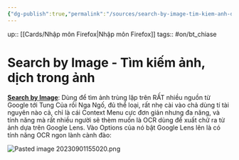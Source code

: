 ```yaml
---
{"dg-publish":true,"permalink":"/sources/search-by-image-tim-kiem-anh-dich-trong-anh/"}
---
```


up:: [[Cards/Nhập môn Firefox\|Nhập môn Firefox]]
tags:: #on/bt_chiase 

# Search by Image - Tìm kiếm ảnh, dịch trong ảnh
[**Search by Image**](https://addons.mozilla.org/en-US/firefox/addon/search_by_image/): Dùng để tìm ảnh trùng lặp trên RẤT nhiều nguồn từ Google tới Tung Của rồi Nga Ngố, đủ thể loại, rất nhẹ cài vào chả dùng tí tài nguyên nào cả, chỉ là cái Context Menu cực đơn giản nhưng đa năng, và tính năng mà rất nhiều người sẽ thèm muốn là OCR dùng để xuất chữ ra từ ảnh dựa trên Google Lens. Vào Options của nó bật Google Lens lên là có tính năng OCR ngon lành cành đào:

![Pasted image 20230901155020.png](/img/user/Extras/Images/Pasted%20image%2020230901155020.png)